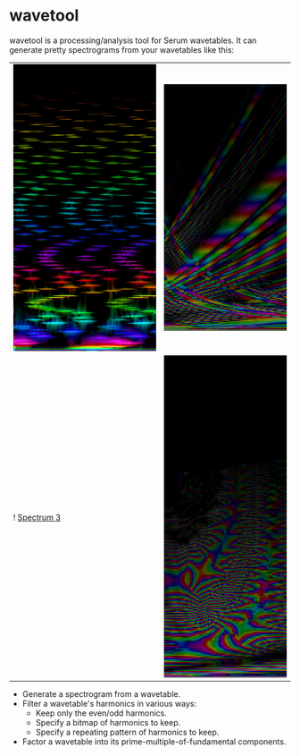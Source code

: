 # wavetool

wavetool is a processing/analysis tool for Serum wavetables. It can generate
pretty spectrograms from your wavetables like this:

|                                           |                                            |
|-------------------------------------------|--------------------------------------------|
| ![Spectrum 1](/docs/images/spectrum_1.png)| ![Spectrum 2](/docs/images/spectrum_2.png) |
! [Spectrum 3](/docs/images/spectrum_3.png) | ![Spectrum 4](/docs/images/spectrum_4.png) |

- Generate a spectrogram from a wavetable.
- Filter a wavetable's harmonics in various ways:
    - Keep only the even/odd harmonics.
    - Specify a bitmap of harmonics to keep.
    - Specify a repeating pattern of harmonics to keep.
- Factor a wavetable into its prime-multiple-of-fundamental components.

